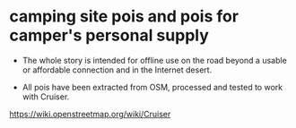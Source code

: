 # camping site pois and pois for camper's personal supply

- The whole story is intended for offline use on the road beyond a usable or affordable connection and in the Internet desert.

- All pois have been extracted from OSM, processed and tested to work with Cruiser.

https://wiki.openstreetmap.org/wiki/Cruiser
